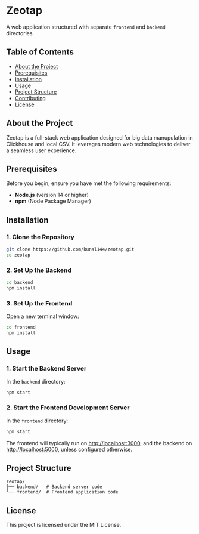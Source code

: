 # Zeotap

A web application structured with separate `frontend` and `backend` directories.

## Table of Contents

- [About the Project](#about-the-project)
- [Prerequisites](#prerequisites)
- [Installation](#installation)
- [Usage](#usage)
- [Project Structure](#project-structure)
- [Contributing](#contributing)
- [License](#license)

## About the Project

Zeotap is a full-stack web application designed for big data manupulation in Clickhouse and local CSV. It leverages modern web technologies to deliver a seamless user experience.

## Prerequisites

Before you begin, ensure you have met the following requirements:

- **Node.js** (version 14 or higher)
- **npm** (Node Package Manager)

## Installation

### 1. Clone the Repository

```bash
git clone https://github.com/kunal144/zeotap.git
cd zeotap
```

### 2. Set Up the Backend

```bash
cd backend
npm install
```

### 3. Set Up the Frontend

Open a new terminal window:

```bash
cd frontend
npm install
```

## Usage

### 1. Start the Backend Server

In the `backend` directory:

```bash
npm start
```

### 2. Start the Frontend Development Server

In the `frontend` directory:

```bash
npm start
```

The frontend will typically run on [http://localhost:3000](http://localhost:3000), and the backend on [http://localhost:5000](http://localhost:5000), unless configured otherwise.

## Project Structure

```
zeotap/
├── backend/   # Backend server code
└── frontend/  # Frontend application code
```



## License

This project is licensed under the MIT License.
